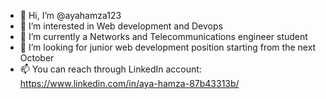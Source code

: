 - 👋 Hi, I’m @ayahamza123
- 👀 I’m interested in Web development and Devops
- 🌱 I’m currently a Networks and Telecommunications engineer student
- 💞️ I’m looking for junior web development position starting from the next October
- 📫 You can reach through LinkedIn account: https://www.linkedin.com/in/aya-hamza-87b43313b/ 

<!---
ayahamza123/ayahamza123 is a ✨ special ✨ repository because its `README.md` (this file) appears on your GitHub profile.
You can click the Preview link to take a look at your changes.
--->
